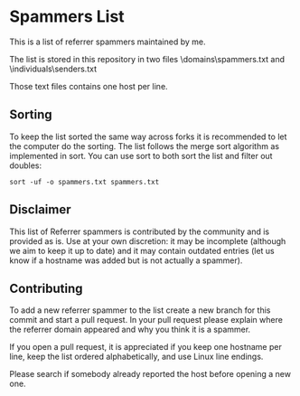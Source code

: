 # Spammers List

This is a list of referrer spammers maintained by me.

The list is stored in this repository in two files \domains\spammers.txt and \individuals\senders.txt

Those text files contains one host per line.


## Sorting

To keep the list sorted the same way across forks it is recommended to let the computer do the sorting. The list follows the merge sort algorithm as implemented in sort. You can use sort to both sort the list and filter out doubles:

``` shell
sort -uf -o spammers.txt spammers.txt
```

## Disclaimer

This list of Referrer spammers is contributed by the community and is provided as is. Use at your own discretion: it may be incomplete (although we aim to keep it up to date) and it may contain outdated entries (let us know if a hostname was added but is not actually a spammer).

## Contributing

To add a new referrer spammer to the list create a new branch for this commit and start a pull request.
In your pull request please explain where the referrer domain appeared and why you think it is a spammer.

If you open a pull request, it is appreciated if you keep one hostname per line, keep the list ordered alphabetically, and use Linux line endings.

Please search if somebody already reported the host before opening a new one.


